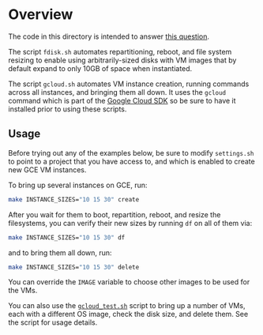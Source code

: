 Overview
========

The code in this directory is intended to answer
[this question](https://stackoverflow.com/q/24021214).

The script `fdisk.sh` automates repartitioning, reboot, and file system resizing
to enable using arbitrarily-sized disks with VM images that by default expand to
only 10GB of space when instantiated.

The script `gcloud.sh` automates VM instance creation, running commands across
all instances, and bringing them all down. It uses the `gcloud` command which is
part of the [Google Cloud SDK](https://cloud.google.com/sdk/) so be
sure to have it installed prior to using these scripts.

Usage
-----

Before trying out any of the examples below, be sure to modify `settings.sh` to
point to a project that you have access to, and which is enabled to create new
GCE VM instances.

To bring up several instances on GCE, run:

```bash
make INSTANCE_SIZES="10 15 30" create
```

After you wait for them to boot, repartition, reboot, and resize the
filesystems, you can verify their new sizes by running `df` on all of them via:

```bash
make INSTANCE_SIZES="10 15 30" df
```

and to bring them all down, run:

```bash
make INSTANCE_SIZES="10 15 30" delete
```

You can override the `IMAGE` variable to choose other images to be used for the
VMs.

You can also use the [`gcloud_test.sh`](gcloud_test.sh) script to bring up a
number of VMs, each with a different OS image, check the disk size, and delete
them. See the script for usage details.
